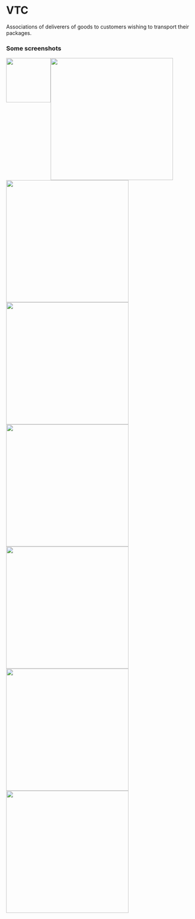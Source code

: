 # VTC
Associations of deliverers of goods to customers wishing to transport their packages.

### Some screenshots

<div style="display: flex; flex-wrap: wrap; gap: '10px 20px;">
  <img src="https://user-images.githubusercontent.com/56247982/194707846-6a7c175e-3887-4c40-bcff-0c55ac3465f5.PNG" width="120" />
  <img src="https://user-images.githubusercontent.com/56247982/194707849-08c13061-82ec-433e-a0f0-545e635f769d.PNG" width="330" />
  <img src="https://user-images.githubusercontent.com/56247982/194707852-4195d993-899e-4886-8bad-c27f1ab78b20.PNG" width="330" />
  <img src="https://user-images.githubusercontent.com/56247982/194707855-71f22cc5-48d4-4a1b-93b1-aeb902987f48.PNG" width="330" />
  <img src="https://user-images.githubusercontent.com/56247982/194707859-0047b47d-99c1-439d-a75a-8a1e088d6b3b.PNG" width="330" />
  <img src="https://user-images.githubusercontent.com/56247982/194707863-794920dd-e8a9-4e04-ba30-57eb2623d7a9.PNG" width="330" />
  <img src="https://user-images.githubusercontent.com/56247982/194707869-03d53563-e91a-40c9-a1e8-dc4c58a4ce52.PNG" width="330" />
  <img src="https://user-images.githubusercontent.com/56247982/194707877-8baa5b2a-ed09-4fa3-bfe4-177c5d525702.PNG" width="330" />
</div>

